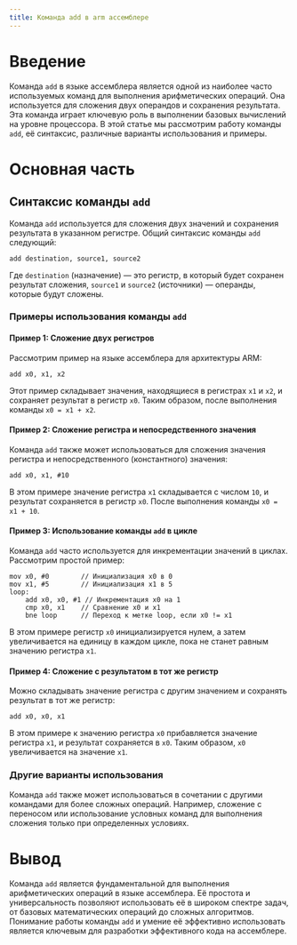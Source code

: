 ```yaml
---
title: Команда add в arm ассемблере
---
```

# Введение

Команда `add` в языке ассемблера является одной из наиболее часто используемых команд для выполнения арифметических операций. Она используется для сложения двух операндов и сохранения результата. Эта команда играет ключевую роль в выполнении базовых вычислений на уровне процессора. В этой статье мы рассмотрим работу команды `add`, её синтаксис, различные варианты использования и примеры.

# Основная часть

## Синтаксис команды `add`

Команда `add` используется для сложения двух значений и сохранения результата в указанном регистре. Общий синтаксис команды `add` следующий:

```assembly
add destination, source1, source2
```

Где `destination` (назначение) — это регистр, в который будет сохранен результат сложения, `source1` и `source2` (источники) — операнды, которые будут сложены.

### Примеры использования команды `add`

#### Пример 1: Сложение двух регистров

Рассмотрим пример на языке ассемблера для архитектуры ARM:

```assembly
add x0, x1, x2
```

Этот пример складывает значения, находящиеся в регистрах `x1` и `x2`, и сохраняет результат в регистр `x0`. Таким образом, после выполнения команды `x0 = x1 + x2`.

#### Пример 2: Сложение регистра и непосредственного значения

Команда `add` также может использоваться для сложения значения регистра и непосредственного (константного) значения:

```assembly
add x0, x1, #10
```

В этом примере значение регистра `x1` складывается с числом `10`, и результат сохраняется в регистр `x0`. После выполнения команды `x0 = x1 + 10`.

#### Пример 3: Использование команды `add` в цикле

Команда `add` часто используется для инкрементации значений в циклах. Рассмотрим простой пример:

```assembly
mov x0, #0        // Инициализация x0 в 0
mov x1, #5        // Инициализация x1 в 5
loop:
    add x0, x0, #1 // Инкрементация x0 на 1
    cmp x0, x1    // Сравнение x0 и x1
    bne loop      // Переход к метке loop, если x0 != x1
```

В этом примере регистр `x0` инициализируется нулем, а затем увеличивается на единицу в каждом цикле, пока не станет равным значению регистра `x1`.

#### Пример 4: Сложение с результатом в тот же регистр

Можно складывать значение регистра с другим значением и сохранять результат в тот же регистр:

```assembly
add x0, x0, x1
```

В этом примере к значению регистра `x0` прибавляется значение регистра `x1`, и результат сохраняется в `x0`. Таким образом, `x0` увеличивается на значение `x1`.

### Другие варианты использования

Команда `add` также может использоваться в сочетании с другими командами для более сложных операций. Например, сложение с переносом или использование условных команд для выполнения сложения только при определенных условиях.

# Вывод

Команда `add` является фундаментальной для выполнения арифметических операций в языке ассемблера. Её простота и универсальность позволяют использовать её в широком спектре задач, от базовых математических операций до сложных алгоритмов. Понимание работы команды `add` и умение её эффективно использовать является ключевым для разработки эффективного кода на ассемблере.
